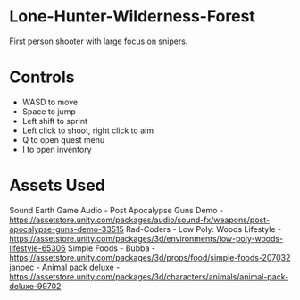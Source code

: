 # Lone-Hunter-Wilderness-Forest
First person shooter with large focus on snipers.

# Controls
- WASD to move
- Space to jump
- Left shift to sprint
- Left click to shoot, right click to aim
- Q to open quest menu
- I to open inventory

# Assets Used
Sound Earth Game Audio - Post Apocalypse Guns Demo - https://assetstore.unity.com/packages/audio/sound-fx/weapons/post-apocalypse-guns-demo-33515
Rad-Coders - Low Poly: Woods Lifestyle - https://assetstore.unity.com/packages/3d/environments/low-poly-woods-lifestyle-65306
Simple Foods - Bubba - https://assetstore.unity.com/packages/3d/props/food/simple-foods-207032
janpec - Animal pack deluxe - https://assetstore.unity.com/packages/3d/characters/animals/animal-pack-deluxe-99702
